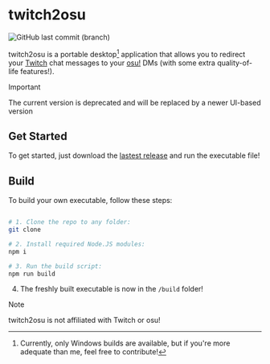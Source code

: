 # twitch2osu

![GitHub last commit (branch)](https://img.shields.io/github/last-commit/notiriscent/twitch2osu/main)

twitch2osu is a portable desktop[^1] application that allows you to redirect your [Twitch](https://twitch.tv) chat messages to your [osu!](https://osu.ppy.sh/home) DMs (with some extra quality-of-life features!).

> [!IMPORTANT]
> The current version is deprecated and will be replaced by a newer UI-based version

## Get Started

To get started, just download the [lastest release](https://github.com/notiriscent/twitch2osu/releases) and run the executable file!

## Build

To build your own executable, follow these steps:
```bash

# 1. Clone the repo to any folder:
git clone

# 2. Install required Node.JS modules:
npm i

# 3. Run the build script:
npm run build
```

4. The freshly built executable is now in the `/build` folder!

> [!NOTE]
> twitch2osu is not affiliated with Twitch or osu!

[^1]: Currently, only Windows builds are available, but if you're more adequate than me, feel free to contribute!

